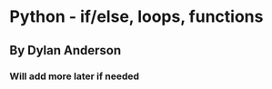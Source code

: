 <h1>Python - if/else, loops, functions</h1>
<h2>By Dylan Anderson</h2>
<h3>Will add more later if needed</h3>
